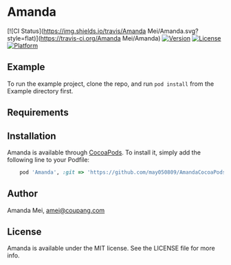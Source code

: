# Amanda

[![CI Status](https://img.shields.io/travis/Amanda Mei/Amanda.svg?style=flat)](https://travis-ci.org/Amanda Mei/Amanda)
[![Version](https://img.shields.io/cocoapods/v/Amanda.svg?style=flat)](https://cocoapods.org/pods/Amanda)
[![License](https://img.shields.io/cocoapods/l/Amanda.svg?style=flat)](https://cocoapods.org/pods/Amanda)
[![Platform](https://img.shields.io/cocoapods/p/Amanda.svg?style=flat)](https://cocoapods.org/pods/Amanda)

## Example

To run the example project, clone the repo, and run `pod install` from the Example directory first.

## Requirements

## Installation

Amanda is available through [CocoaPods](https://cocoapods.org). To install
it, simply add the following line to your Podfile:

```ruby
    pod 'Amanda', :git => 'https://github.com/may050809/AmandaCocoaPods.git', :branch => 'master'
```

## Author

Amanda Mei, amei@coupang.com

## License

Amanda is available under the MIT license. See the LICENSE file for more info.
